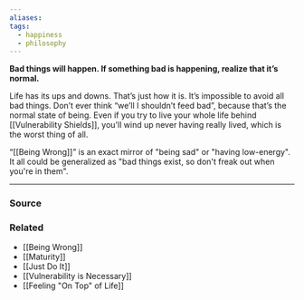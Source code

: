 ```yaml
---
aliases: 
tags:
  - happiness
  - philosophy
---
```

**Bad things will happen. If something bad is happening, realize that it’s normal.**

Life has its ups and downs. That’s just how it is. It’s impossible to avoid all bad things. Don’t ever think “we’ll I shouldn’t feed bad”, because that’s the normal state of being. Even if you try to live your whole life behind [[Vulnerability Shields]], you'll wind up never having really lived, which is the worst thing of all.

“[[Being Wrong]]” is an exact mirror of "being sad" or "having low-energy". It all could be generalized as "bad things exist, so don't freak out when you're in them".

---

### Source


### Related
- [[Being Wrong]]
- [[Maturity]]
- [[Just Do It]] 
- [[Vulnerability is Necessary]]
- [[Feeling "On Top" of Life]]